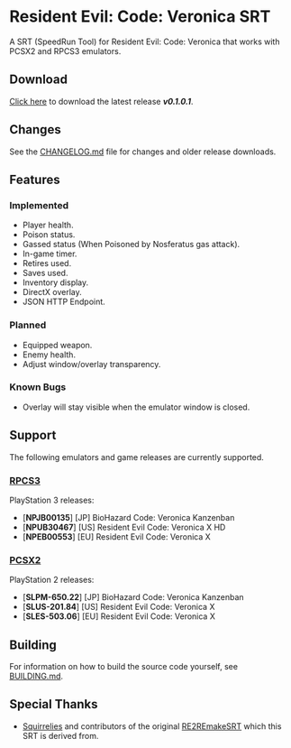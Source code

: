 # Resident Evil: Code: Veronica SRT
A SRT (SpeedRun Tool) for Resident Evil: Code: Veronica that works with PCSX2 and RPCS3 emulators.

## Download

[Click here](https://github.com/kapdap/re-cvx-srt/releases/download/0.1.0.1/re-cvx-srt_v0.1.0.1.zip) to download the latest release ***v0.1.0.1***.

## Changes

See the [CHANGELOG.md](CHANGELOG.md) file for changes and older release downloads.

## Features

### Implemented

* Player health.
* Poison status.
* Gassed status (When Poisoned by Nosferatus gas attack).
* In-game timer.
* Retires used.
* Saves used.
* Inventory display.
* DirectX overlay.
* JSON HTTP Endpoint.

### Planned

* Equipped weapon.
* Enemy health.
* Adjust window/overlay transparency.

### Known Bugs

* Overlay will stay visible when the emulator window is closed.

## Support
The following emulators and game releases are currently supported.

### [RPCS3](https://rpcs3.net/)
PlayStation 3 releases:
  - [**NPJB00135**] [JP] BioHazard Code: Veronica Kanzenban
  - [**NPUB30467**] [US] Resident Evil Code: Veronica X HD
  - [**NPEB00553**] [EU] Resident Evil Code: Veronica X

### [PCSX2](https://pcsx2.net/)
PlayStation 2 releases:
  - [**SLPM-650.22**] [JP] BioHazard Code: Veronica Kanzenban 
  - [**SLUS-201.84**] [US] Resident Evil Code: Veronica X
  - [**SLES-503.06**] [EU] Resident Evil Code: Veronica X

## Building

For information on how to build the source code yourself, see [BUILDING.md](BUILDING.md).

## Special Thanks

* [Squirrelies](https://github.com/Squirrelies) and contributors of the original [RE2REmakeSRT](https://github.com/Squirrelies/RE2REmakeSRT) which this SRT is derived from.
